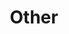 ---
featured_image: 1c383f33-7357-40e5-bb02-5f28eab26bf7.jpg
title: Other
#type: gallery
sort_by: Date
weight: 3
---